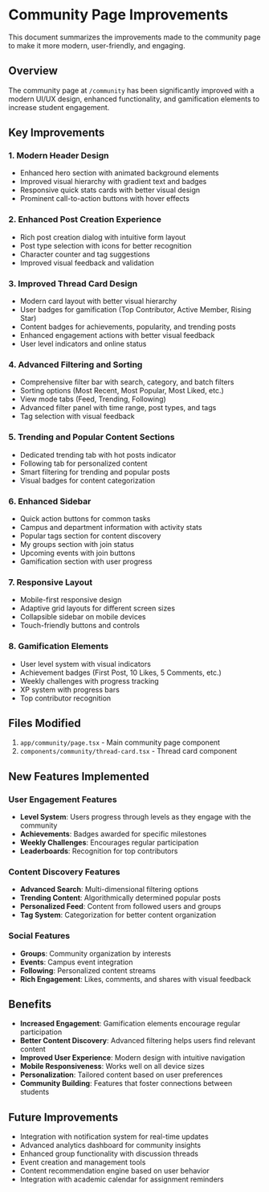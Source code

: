 # Community Page Improvements

This document summarizes the improvements made to the community page to make it more modern, user-friendly, and engaging.

## Overview

The community page at `/community` has been significantly improved with a modern UI/UX design, enhanced functionality, and gamification elements to increase student engagement.

## Key Improvements

### 1. Modern Header Design
- Enhanced hero section with animated background elements
- Improved visual hierarchy with gradient text and badges
- Responsive quick stats cards with better visual design
- Prominent call-to-action buttons with hover effects

### 2. Enhanced Post Creation Experience
- Rich post creation dialog with intuitive form layout
- Post type selection with icons for better recognition
- Character counter and tag suggestions
- Improved visual feedback and validation

### 3. Improved Thread Card Design
- Modern card layout with better visual hierarchy
- User badges for gamification (Top Contributor, Active Member, Rising Star)
- Content badges for achievements, popularity, and trending posts
- Enhanced engagement actions with better visual feedback
- User level indicators and online status

### 4. Advanced Filtering and Sorting
- Comprehensive filter bar with search, category, and batch filters
- Sorting options (Most Recent, Most Popular, Most Liked, etc.)
- View mode tabs (Feed, Trending, Following)
- Advanced filter panel with time range, post types, and tags
- Tag selection with visual feedback

### 5. Trending and Popular Content Sections
- Dedicated trending tab with hot posts indicator
- Following tab for personalized content
- Smart filtering for trending and popular posts
- Visual badges for content categorization

### 6. Enhanced Sidebar
- Quick action buttons for common tasks
- Campus and department information with activity stats
- Popular tags section for content discovery
- My groups section with join status
- Upcoming events with join buttons
- Gamification section with user progress

### 7. Responsive Layout
- Mobile-first responsive design
- Adaptive grid layouts for different screen sizes
- Collapsible sidebar on mobile devices
- Touch-friendly buttons and controls

### 8. Gamification Elements
- User level system with visual indicators
- Achievement badges (First Post, 10 Likes, 5 Comments, etc.)
- Weekly challenges with progress tracking
- XP system with progress bars
- Top contributor recognition

## Files Modified

1. `app/community/page.tsx` - Main community page component
2. `components/community/thread-card.tsx` - Thread card component

## New Features Implemented

### User Engagement Features
- **Level System**: Users progress through levels as they engage with the community
- **Achievements**: Badges awarded for specific milestones
- **Weekly Challenges**: Encourages regular participation
- **Leaderboards**: Recognition for top contributors

### Content Discovery Features
- **Advanced Search**: Multi-dimensional filtering options
- **Trending Content**: Algorithmically determined popular posts
- **Personalized Feed**: Content from followed users and groups
- **Tag System**: Categorization for better content organization

### Social Features
- **Groups**: Community organization by interests
- **Events**: Campus event integration
- **Following**: Personalized content streams
- **Rich Engagement**: Likes, comments, and shares with visual feedback

## Benefits

- **Increased Engagement**: Gamification elements encourage regular participation
- **Better Content Discovery**: Advanced filtering helps users find relevant content
- **Improved User Experience**: Modern design with intuitive navigation
- **Mobile Responsiveness**: Works well on all device sizes
- **Personalization**: Tailored content based on user preferences
- **Community Building**: Features that foster connections between students

## Future Improvements

- Integration with notification system for real-time updates
- Advanced analytics dashboard for community insights
- Enhanced group functionality with discussion threads
- Event creation and management tools
- Content recommendation engine based on user behavior
- Integration with academic calendar for assignment reminders